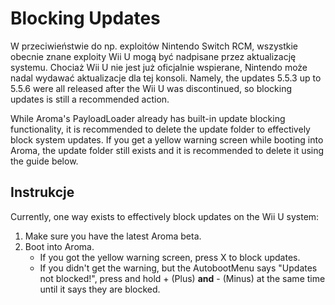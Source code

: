 # Blocking Updates

W przeciwieństwie do np. exploitów Nintendo Switch RCM, wszystkie obecnie znane exploity Wii U mogą być nadpisane przez aktualizację systemu. Chociaż Wii U nie jest już oficjalnie wspierane, Nintendo może nadal wydawać aktualizacje dla tej konsoli. Namely, the updates 5.5.3 up to 5.5.6 were all released after the Wii U was discontinued, so blocking updates is still a recommended action.

While Aroma's PayloadLoader already has built-in update blocking functionality, it is recommended to delete the update folder to effectively block system updates.
If you get a yellow warning screen while booting into Aroma, the update folder still exists and it is recommended to delete it using the guide below.

## Instrukcje

Currently, one way exists to effectively block updates on the Wii U system:

1. Make sure you have the latest Aroma beta.
2. Boot into Aroma.
   - If you got the yellow warning screen, press X to block updates.
   - If you didn't get the warning, but the AutobootMenu says "Updates not blocked!", press and hold + (Plus) **and** - (Minus) at the same time until it says they are blocked.
